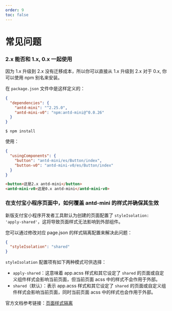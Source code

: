 ```yaml
---
order: 9
toc: false
---
```


# 常见问题

### 2.x 能否和 1.x, 0.x 一起使用

因为 1.x 升级到 2.x 没有迁移成本，所以你可以直接从 1.x 升级到 2.x
对于 0.x, 你可以使用 npm 别名来安装。

在 `package.json` 文件中是这样定义的：

```json
{
  "dependencies": {
    "antd-mini": "^2.25.0",
    "antd-mini-v0": "npm:antd-mini@^0.0.26"
  }
}
```

```
$ npm install
```

使用：

```json
{
  "usingComponents": {
    "button": "antd-mini/es/Button/index",
    "button-v0": "antd-mini-v0/es/Button/index"
  }
}
```

```html
<button>这是2.x antd-mini</button>
<antd-mini-v0>这是0.x antd-mini</antd-mini-v0>
```

### 在支付宝小程序页面中，如何覆盖 antd-mini 的样式并确保其生效

新版支付宝小程序开发者工具默认为创建的页面配置了 `styleIsolation: 'apply-shared'`，这将导致页面样式无法影响到外部组件。

您可以通过修改对应 page.json 的样式隔离配置来解决此问题：

```json
{
  "styleIsolation": "shared"
}
```

`styleIsolation` 配置项有如下两种模式可供选择：

- `apply-shared`：这意味着 app.acss 样式和其它设定了 `shared` 的页面或自定义组件样式会影响当前页面，但当前页面 acss 中的样式不会作用于外部。
- `shared`（默认）：表示 app.acss 样式和其它设定了 `shared` 的页面或自定义组件样式会影响当前页面，同时当前页面 acss 中的样式也会作用于外部。

官方文档参考链接：[页面样式隔离](https://opendocs.alipay.com/mini/framework/page-acss#%E9%A1%B5%E9%9D%A2%E6%A0%B7%E5%BC%8F%E9%9A%94%E7%A6%BB)
